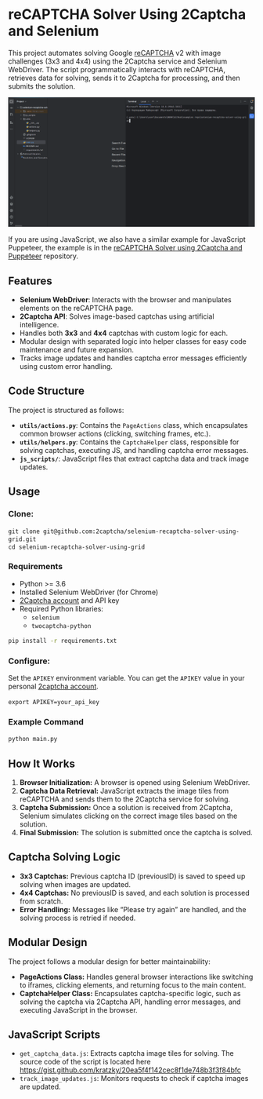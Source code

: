# reCAPTCHA Solver Using 2Captcha and Selenium

This project automates solving Google [reCAPTCHA] v2 with image challenges (3x3 and 4x4) using the 2Captcha service and Selenium WebDriver. The script programmatically interacts with reCAPTCHA, retrieves data for solving, sends it to 2Captcha for processing, and then submits the solution.


![bypass_recaptcha_v2_selenium_final.gif](media%2Fbypass_recaptcha_v2_selenium_final.gif)

If you are using JavaScript, we also have a similar example for JavaScript Puppeteer, the example is in the [reCAPTCHA Solver using 2Captcha and Puppeteer] repository.


## Features

- **Selenium WebDriver**: Interacts with the browser and manipulates elements on the reCAPTCHA page.
- **2Captcha API**: Solves image-based captchas using artificial intelligence.
- Handles both **3x3** and **4x4** captchas with custom logic for each.
- Modular design with separated logic into helper classes for easy code maintenance and future expansion.
- Tracks image updates and handles captcha error messages efficiently using custom error handling.

## Code Structure

The project is structured as follows:

- **`utils/actions.py`**: Contains the `PageActions` class, which encapsulates common browser actions (clicking, switching frames, etc.).
- **`utils/helpers.py`**: Contains the `CaptchaHelper` class, responsible for solving captchas, executing JS, and handling captcha error messages.
- **`js_scripts/`**: JavaScript files that extract captcha data and track image updates.

## Usage

### Clone:

```
git clone git@github.com:2captcha/selenium-recaptcha-solver-using-grid.git
cd selenium-recaptcha-solver-using-grid
```

### Requirements

- Python >= 3.6
- Installed Selenium WebDriver (for Chrome)
- [2Captcha account][2captcha] and API key
- Required Python libraries:
  - `selenium`
  - `twocaptcha-python`
```bash
pip install -r requirements.txt
```

### Configure:

Set the `APIKEY` environment variable. You can get the `APIKEY` value in your personal [2captcha account][2captcha].

`export APIKEY=your_api_key`

### Example Command
```bash
python main.py
```

## How It Works

1. **Browser Initialization:** A browser is opened using Selenium WebDriver.
2. **Captcha Data Retrieval:** JavaScript extracts the image tiles from reCAPTCHA and sends them to the 2Captcha service for solving.
3. **Captcha Submission:** Once a solution is received from 2Captcha, Selenium simulates clicking on the correct image tiles based on the solution.
4. **Final Submission:** The solution is submitted once the captcha is solved.

## Captcha Solving Logic

- **3x3 Captchas:** Previous captcha ID (previousID) is saved to speed up solving when images are updated.
- **4x4 Captchas:** No previousID is saved, and each solution is processed from scratch.
- **Error Handling:** Messages like “Please try again” are handled, and the solving process is retried if needed.

## Modular Design

The project follows a modular design for better maintainability:

- **PageActions Class:** Handles general browser interactions like switching to iframes, clicking elements, and returning focus to the main content.
- **CaptchaHelper Class:** Encapsulates captcha-specific logic, such as solving the captcha via 2Captcha API, handling error messages, and executing JavaScript in the browser.

## JavaScript Scripts

- `get_captcha_data.js`: Extracts captcha image tiles for solving. The source code of the script is located here https://gist.github.com/kratzky/20ea5f4f142cec8f1de748b3f3f84bfc
- `track_image_updates.js`: Monitors requests to check if captcha images are updated.

<!-- Shared links -->
[2captcha-demo]: https://2captcha.com/demo
[recaptcha-v2-demo]: https://2captcha.com/demo/recaptcha-v2
[2captcha]: https://2captcha.com
[selenium]: https://pypi.org/project/selenium/
[2captcha-python]: https://github.com/2captcha/2captcha-python
[reCAPTCHA Solver using 2Captcha and Puppeteer]: https://github.com/2captcha/puppeteer-recaptcha-solver-using-clicks
[reCAPTCHA]: https://2captcha.com/p/bypass-recaptcha


